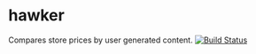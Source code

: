 hawker
======

Compares store prices by user generated content.
[![Build Status](https://travis-ci.org/wnr/hawker.png?branch=master)](https://travis-ci.org/wnr/hawker)
